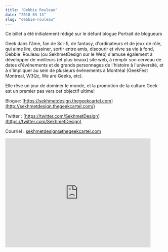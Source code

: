 ```yaml
---
title: "Debbie Rouleau"
date: "2010-03-13"
slug: "debbie-rouleau"
---
```


Ce billet a été initialement rédigé sur le défunt blogue Portrait de blogueurs

Geek dans l'âme, fan de Sci-fi, de fantasy, d'ordinateurs et de jeux de rôle, qui aime lire, dessiner, sortir entre amis, discourir et vivre sa vie à fond, Debbie  Rouleau (ou SekhmetDesign sur le Web) s'amuse également à développer de meilleurs (et plus beaux) site web, à remplir son cerveau de dates d'événements et de grands personnages de l'histoire à l'université, et à s'impliquer au sein de plusieurs événements à Montréal (GeekFest Montreal, W3Qc, We are Geeks, etc).

Elle rêve un jour de dominer le monde, et la promotion de la culture Geek est un premier pas vers cet objectif ultime!

Blogue: [https://sekhmetdesign.thegeekcartel.com](http://sekhmetdesign.thegeekcartel.com/)

Twitter : [https://twitter.com/SekhmetDesign](https://twitter.com/SekhmetDesign)

Courriel : [sekhmetdesign@thegeekcartel.com](mailto:sekhmetdesign@thegeekcartel.com)

<iframe width="459" height="344" src="https://www.youtube.com/embed/Sz1mzVldjH8?feature=oembed" frameborder="0" allowfullscreen></iframe>
